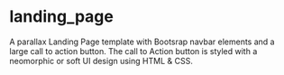 # landing_page
A parallax Landing Page template with Bootsrap navbar elements and a large call to action button. The call to Action button is styled with a neomorphic or soft UI design using HTML & CSS.
